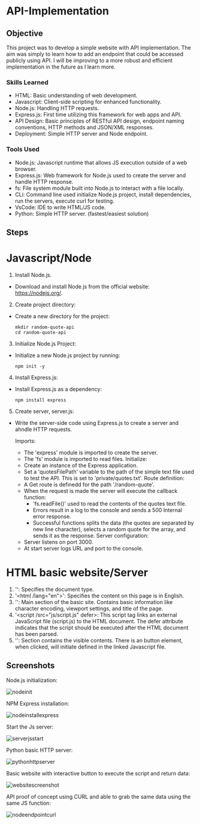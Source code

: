 # API-Implementation

## Objective
This project was to develop a simple website with API implementation.  The aim was simply to learn how to add an endpoint that could be accessed publicly using API.  I will be improving to a more robust and efficient implementation in the future as I learn more. 

### Skills Learned

- HTML: Basic understanding of web development.
- Javascript: Client-side scripting for enhanced functionality.
- Node.js: Handling HTTP requests.
- Express.js: First time utilizing this framework for web apps and API.
- API Design: Basic principles of RESTful API design, endpoint naming conventions, HTTP methods and JSON/XML responses.
- Deployment: Simple HTTP server and Node endpoint.

### Tools Used

- Node.js: Javascript runtime that allows JS execution outside of a web browser.
- Express.js: Web framework for Node.js used to create the server and handle HTTP response.
- fs:  File system module built into Node.js to interact with a file locally.
- CLi: Command line used initialize Node.js project, install dependencies, run the servers, execute curl for testing.
- VsCode:  IDE to write HTML/JS code.
- Python: Simple HTTP server. (fastest/easiest solution)

## Steps

# Javascript/Node

1.  Install Node.js.
  - Download and install Node.js from the official website: https://nodejs.org/.

2.  Create project directory:
  - Create a new directory for the project:
    ```
    mkdir random-quote-api
    cd random-quote-api
    ```
3.  Initialize Node.js Project:
  - Initialize a new Node.js project by running:
    ```
    npm init -y
    ```
4.  Install Express.js:
  - Install Express.js as a dependency:
    ```
    npm install express
    ```
5. Create server, server.js:
  - Write the server-side code using Express.js to create a server and ahndle HTTP requests.
      
    Imports:
      - The 'express' module is imported to create the server.
      - The 'fs' module is imported to read files.
    Initialize:
      - Create an instance of the Express application.
      - Set a 'quotesFilePath' variable to the path of the simple text file used to test the API.
          This is set to 'private/quotes.txt'.
    Route definition:
      - A Get route is definedd for the path '/random-quote'.
      - When the request is made the server will execute the callback function:
          *  'fs.readFile()' used to read the contents of the quotes text file.
          *  Errors result in a log to the console and sends a 500 Internal error response.
          *  Successful functions splits the data (the quotes are separated by new line character),
              selects a random quote for the array, and sends it as the response.
    Server configuration:
      - Server listens on port 3000.
      - At start server logs URL and port to the console.
   
# HTML basic website/Server

1. '<!DOCTYPE html>': Specifies the document type.
2. '<html /lang="en">': Specifies the content on this page is in English.
3. '<head>': Main section of the basic site.  Contains basic information like character encoding, viewport settings, and title of the page.
4. '<script /src="js/script.js" defer></script>: This script tag links an external JavaScript file (script.js) to the HTML document. The defer attribute indicates that the script should be executed after the HTML document has been parsed.
5. '<body>': Section contains the visible contents.  There is an button element, when clicked, will initiate defined in the linked Javascript file.

## Screenshots

Node.js initialization:

![nodeinit](https://github.com/Cyogen/API-Implementation/assets/33054558/6ee1d003-474e-4878-9801-c98a03b2129b)

NPM Express installation:

![nodeinstallexpress](https://github.com/Cyogen/API-Implementation/assets/33054558/8f7f0740-b51b-443d-b05a-788f4321137c)

Start the Js server:

![serverjsstart](https://github.com/Cyogen/API-Implementation/assets/33054558/1846073e-c462-4529-b14f-aa99f1a8a077)

Python basic HTTP server:

![pythonhttpserver](https://github.com/Cyogen/API-Implementation/assets/33054558/f4395d4d-cbfd-41d4-a5db-af586c0a4d46)

Basic website with interactive button to execute the script and return data:

![websitescreenshot](https://github.com/Cyogen/API-Implementation/assets/33054558/1266639f-00d3-4cef-86d0-d1d4a985818f)

API proof of concept using CURL and able to grab the same data using the same JS function:

![nodeendpointcurl](https://github.com/Cyogen/API-Implementation/assets/33054558/bbe684d7-beb4-42b5-8aae-f18fae2843a7)


